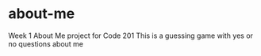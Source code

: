 # about-me
Week 1 About Me project for Code 201
This is a guessing game with yes or no questions about me
